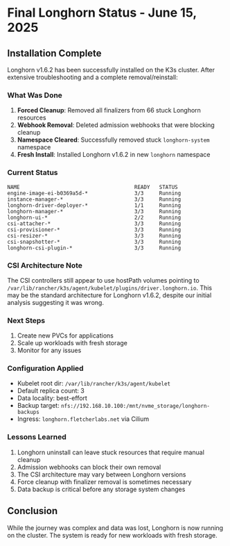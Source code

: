 # Final Longhorn Status - June 15, 2025

## Installation Complete

Longhorn v1.6.2 has been successfully installed on the K3s cluster. After extensive troubleshooting and a complete removal/reinstall:

### What Was Done

1. **Forced Cleanup**: Removed all finalizers from 66 stuck Longhorn resources
2. **Webhook Removal**: Deleted admission webhooks that were blocking cleanup
3. **Namespace Cleared**: Successfully removed stuck `longhorn-system` namespace
4. **Fresh Install**: Installed Longhorn v1.6.2 in new `longhorn` namespace

### Current Status

```
NAME                                     READY   STATUS    
engine-image-ei-b0369a5d-*               3/3     Running   
instance-manager-*                       3/3     Running   
longhorn-driver-deployer-*               1/1     Running   
longhorn-manager-*                       3/3     Running   
longhorn-ui-*                            2/2     Running   
csi-attacher-*                           3/3     Running   
csi-provisioner-*                        3/3     Running   
csi-resizer-*                            3/3     Running   
csi-snapshotter-*                        3/3     Running   
longhorn-csi-plugin-*                    3/3     Running   
```

### CSI Architecture Note

The CSI controllers still appear to use hostPath volumes pointing to `/var/lib/rancher/k3s/agent/kubelet/plugins/driver.longhorn.io`. This may be the standard architecture for Longhorn v1.6.2, despite our initial analysis suggesting it was wrong.

### Next Steps

1. Create new PVCs for applications
2. Scale up workloads with fresh storage
3. Monitor for any issues

### Configuration Applied

- Kubelet root dir: `/var/lib/rancher/k3s/agent/kubelet`
- Default replica count: 3
- Data locality: best-effort
- Backup target: `nfs://192.168.10.100:/mnt/nvme_storage/longhorn-backups`
- Ingress: `longhorn.fletcherlabs.net` via Cilium

### Lessons Learned

1. Longhorn uninstall can leave stuck resources that require manual cleanup
2. Admission webhooks can block their own removal
3. The CSI architecture may vary between Longhorn versions
4. Force cleanup with finalizer removal is sometimes necessary
5. Data backup is critical before any storage system changes

## Conclusion

While the journey was complex and data was lost, Longhorn is now running on the cluster. The system is ready for new workloads with fresh storage.